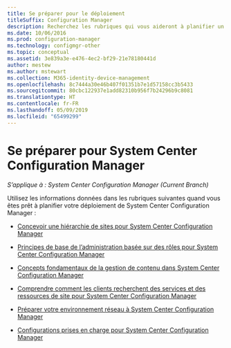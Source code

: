 ```yaml
---
title: Se préparer pour le déploiement
titleSuffix: Configuration Manager
description: Recherchez les rubriques qui vous aideront à planifier un déploiement de System Center Configuration Manager.
ms.date: 10/06/2016
ms.prod: configuration-manager
ms.technology: configmgr-other
ms.topic: conceptual
ms.assetid: 3e839a3e-e476-4ec2-bf29-21e78180441d
author: mestew
ms.author: mstewart
ms.collection: M365-identity-device-management
ms.openlocfilehash: 8c7444a30e46b407f01351b7e1d57158cc3b5433
ms.sourcegitcommit: 80cbc122937e1add82310b956f7b24296b9c8081
ms.translationtype: HT
ms.contentlocale: fr-FR
ms.lasthandoff: 05/09/2019
ms.locfileid: "65499299"
---
```

# <a name="get-ready-for-system-center-configuration-manager"></a>Se préparer pour System Center Configuration Manager

*S’applique à : System Center Configuration Manager (Current Branch)*

Utilisez les informations données dans les rubriques suivantes quand vous êtes prêt à planifier votre déploiement de System Center Configuration Manager :  


  -   [Concevoir une hiérarchie de sites pour System Center Configuration Manager](../../core/plan-design/hierarchy/design-a-hierarchy-of-sites.md)  

  -   [Principes de base de l’administration basée sur des rôles pour System Center Configuration Manager](../../core/understand/fundamentals-of-role-based-administration.md)  

  -   [Concepts fondamentaux de la gestion de contenu dans System Center Configuration Manager](../../core/plan-design/hierarchy/fundamental-concepts-for-content-management.md)  

  -   [Comprendre comment les clients recherchent des services et des ressources de site pour System Center Configuration Manager](../../core/plan-design/hierarchy/understand-how-clients-find-site-resources-and-services.md)  

-   [Préparer votre environnement réseau à System Center Configuration Manager](/sccm/core/plan-design/network/configure-firewalls-ports-domains)  

-   [Configurations prises en charge pour System Center Configuration Manager](../../core/plan-design/configs/supported-configurations.md)  
